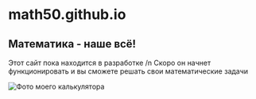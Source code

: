 # math50.github.io
## Математика - наше всё!

Этот сайт пока находится в разработке /n
Скоро он начнет функционировать и вы сможете решать свои математические задачи

![Фото моего калькулятора](https://cdn1.ozone.ru/s3/multimedia-g/6126396808.jpg)
